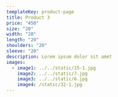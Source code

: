 ```yaml
---
templateKey: product-page
title: Product 3
price: "450"
size: "20"
width: "20"
length: "20"
shoulders: "20"
sleeve: "20"
description: Lorem ipsum dolor sit amet
images:
  - image1: ../../static/15-1.jpg
    image2: ../../static/7.jpg
    image3: ../../static/6.jpg
    image4: /static/32-1.jpg
---
```

